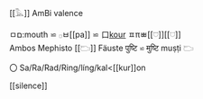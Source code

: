 [[𓅓]] AmBi valence  

ㅁם:mouth ⋍ 𓊪ㅂ[[pa]] ⋍ 口[kour](kur) ㅍπㅃ[[𓈞]][[𓈟]]  
Ambos Mephisto [[𓂬]] Fäuste पुष्टि ⋍ मुष्टि muṣṭi 𓂬  

〇 Sa/Ra/Rad/Ring/líng/kal<[[kur]]on  

[[silence]]  